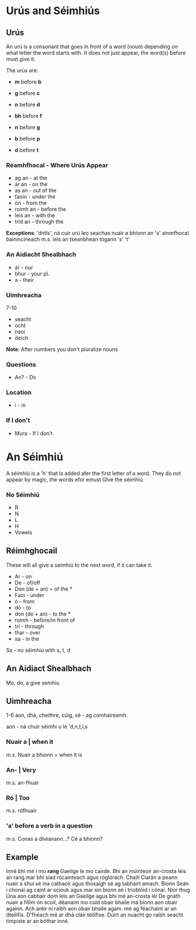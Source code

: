 # Urús and Séimhiús



## Urús

An urú is a consonant that goes in front of a word (noun) depending on what letter the word starts with. It does not just appear, the word(s) before must *give* it.


The urús are:

* **m** before **b**


* **g** before **c**

* **n** before **d**

* **bh** before **f**

* **n** before **g**

* **b** before **p**

* **d** before **t**


### Réamhfhocal - Where Urús Appear

* ag an - at the
* ar an - on the
* as an - out of the 
* faoin - under the 
* ón - from the
* roimh an - before the 
* leis an - with the
* tríd an - through the

**Exceptions**: 'dntls', ná cuir urú leo seachas nuair a bhíonn an 's' ainmfhocal bainincineach m.s. leis an tseanbhean tógann 's' 't'

### An Aidiacht Shealbhach

* ár - our
* bhur - your pl.
* a - their

### Uimhreacha

7-10

- seacht
- ocht
- naoi
- deich

**Note**: After numbers you don't pluralize nouns



### Questions

- An? - Do

### Location

* i - in

### If I don't

* Mura - If I don't



# An Séimhiú

A séimhiú is a 'h' that is added afer the first letter of a word. They do not appear by magic, the words efor emust GIve the séimhiú.



### No Séimhiú

* R
* N
* L
* H
* Vowels



## Réimhghocail

These will all give a seimhiú to the next word, if it can take it.



- Ar - on
- De - of/off
- Den (de + an) = of the *
- Faoi - under
- ó - from
- do - to
- don (do + an) - to the *
- roimh - before/in front of
- trí - through
- thar - over
- sa - in the

Sa - no séimhiú with s, t, d



## An Aidiact Shealbhach

Mo, do, a give semhiu



## Uimhreacha 

1-6 aon, dhá, cheithre, cúig, sé - ag comhaireamh.

aon - ná chuir séimhi u le 'd,n,t,l,s

### Nuair a | when it

m.s. Nuair a bhíonn = when it is





### An- | Very

m.s. an-fhuar



### Ró | Too

m.s. rófhuair



### 'a' before a verb in a question

m.s. Conas a dhéanann...? Cé a bhíonn?





## Example



Inné bhí mé i mo **rang** Gaeilge le mo cairde. Bhí an múinteoir an-crosta leis an rang mar bhí siad rócainteach agus róglórach. Chaill Ciarán a peann nuair a shuí sé ina cathaoir agus thosaigh sé ag tabhairt amach. Bíonn Seán i chonaí ag caint ar sciouk agus mar sin bíonn sé i trioblóid i cónaí. Níor thug Úna aon cabhair dom leis an Gaeilge agus bhí mé an-crosta léi De gnáth nuair a fillim ón scoil, déanaim mo cuid obair bhaile má bíonn aon obair againn. Ach aréir ní raibh aon obair bhaile agam. mé ag féachaint ar an dteilifís. D'fhéach mé ar dhá cláir teilifise. Dúirt an nuacht go raibh seacht timpiste ar an bóthar inné.

